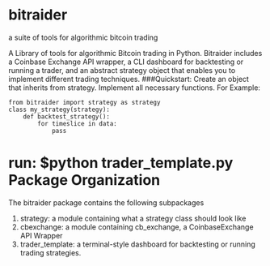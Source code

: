 # bitraider
a suite of tools for algorithmic bitcoin trading

A Library of tools for algorithmic Bitcoin trading in Python. Bitraider includes a Coinbase 
Exchange API wrapper, a CLI dashboard for backtesting or running a trader, and an abstract
strategy object that enables you to implement different trading techniques.
###Quickstart:
Create an object that inherits from strategy. Implement all necessary functions. For Example:
    
    from bitraider import strategy as strategy
    class my_strategy(strategy):
        def backtest_strategy():
            for timeslice in data:
                pass
run:
    $python trader_template.py
Package Organization
====================
The bitraider package contains the following subpackages
1. strategy: a module containing what a strategy class should look like
2. cbexchange: a module containing cb_exchange, a CoinbaseExchange API Wrapper
3. trader_template: a terminal-style dashboard for backtesting or running trading strategies.
